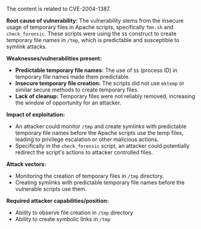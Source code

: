 The content is related to CVE-2004-1387.

**Root cause of vulnerability:**
The vulnerability stems from the insecure usage of temporary files in Apache scripts, specifically `fmn.sh` and `check_forensic`. These scripts were using the `$$` construct to create temporary file names in `/tmp`, which is predictable and susceptible to symlink attacks.

**Weaknesses/vulnerabilities present:**
- **Predictable temporary file names:** The use of `$$` (process ID) in temporary file names made them predictable.
- **Insecure temporary file creation:** The scripts did not use `mktemp` or similar secure methods to create temporary files.
- **Lack of cleanup:** Temporary files were not reliably removed, increasing the window of opportunity for an attacker.

**Impact of exploitation:**
- An attacker could monitor `/tmp` and create symlinks with predictable temporary file names before the Apache scripts use the temp files, leading to privilege escalation or other malicious actions.
- Specifically in the `check_forensic` script, an attacker could potentially redirect the script's actions to attacker controlled files.

**Attack vectors:**
- Monitoring the creation of temporary files in `/tmp` directory.
- Creating symlinks with predictable temporary file names before the vulnerable scripts use them.

**Required attacker capabilities/position:**
- Ability to observe file creation in `/tmp` directory
- Ability to create symbolic links in `/tmp`